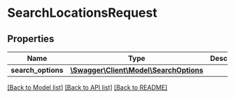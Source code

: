 # SearchLocationsRequest

## Properties
Name | Type | Description | Notes
------------ | ------------- | ------------- | -------------
**search_options** | [**\Swagger\Client\Model\SearchOptions**](SearchOptions.md) |  | [optional] 

[[Back to Model list]](../../README.md#documentation-for-models) [[Back to API list]](../../README.md#documentation-for-api-endpoints) [[Back to README]](../../README.md)

